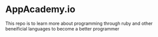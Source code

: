 # AppAcademy.io
This repo is to learn more about programming through ruby and other beneificial languages to become a better programmer

